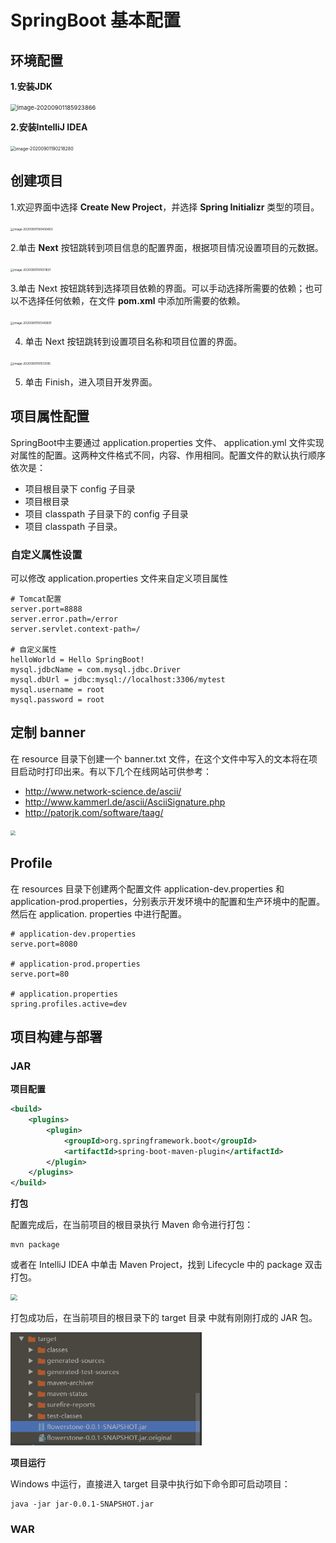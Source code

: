 # SpringBoot 基本配置

## 环境配置

**1.安装JDK**

<img src="C:\Users\GaoWei\Desktop\SpringBoot笔记\图片\安装JDK.png" alt="image-20200901185923866" style="zoom:67%;" />

**2.安装IntelliJ IDEA**

<img src="C:\Users\GaoWei\Desktop\SpringBoot笔记\图片\安装IDEA.png" alt="image-20200901190218280" style="zoom:50%;" />

## 创建项目

1.欢迎界面中选择 **Create New Project**，并选择 **Spring Initializr** 类型的项目。

<img src="C:\Users\GaoWei\Desktop\SpringBoot笔记\图片\创建SpringBoot项目_1.png" alt="image-20200901190406463" style="zoom: 33%;" />

2.单击 **Next** 按钮跳转到项目信息的配置界面，根据项目情况设置项目的元数据。

<img src="C:\Users\GaoWei\Desktop\SpringBoot笔记\图片\创建SpringBoot项目_2.png" alt="image-20200901191001831" style="zoom:33%;" />

3.单击 Next 按钮跳转到选择项目依赖的界面。可以手动选择所需要的依赖；也可以不选择任何依赖，在文件 **pom.xml** 中添加所需要的依赖。

<img src="C:\Users\GaoWei\Desktop\SpringBoot笔记\图片\创建SpringBoot项目_3.png" alt="image-20200901191340601" style="zoom:33%;" />

4. 单击 Next 按钮跳转到设置项目名称和项目位置的界面。

<img src="C:\Users\GaoWei\Desktop\SpringBoot笔记\图片\创建SpringBoot项目_4.png" alt="image-20200901191513195" style="zoom:33%;" />

5. 单击 Finish，进入项目开发界面。

## 项目属性配置

SpringBoot中主要通过 application.properties 文件、 application.yml 文件实现对属性的配置。这两种文件格式不同，内容、作用相同。配置文件的默认执行顺序依次是：

* 项目根目录下 config 子目录
* 项目根目录
* 项目 classpath 子目录下的 config 子目录
* 项目 classpath 子目录。

### 自定义属性设置

可以修改 application.properties 文件来自定义项目属性

```properties
# Tomcat配置
server.port=8888
server.error.path=/error
server.servlet.context-path=/

# 自定义属性
helloWorld = Hello SpringBoot!
mysql.jdbcName = com.mysql.jdbc.Driver
mysql.dbUrl = jdbc:mysql://localhost:3306/mytest
mysql.username = root
mysql.password = root
```

## 定制 banner

在 resource 目录下创建一个 banner.txt 文件，在这个文件中写入的文本将在项目启动时打印出来。有以下几个在线网站可供参考：

* http://www.network-science.de/ascii/
* http://www.kammerl.de/ascii/AsciiSignature.php
* http://patorjk.com/software/taag/

<img src="C:\Users\GaoWei\Desktop\SpringBoot笔记\图片\自定义banner.png" style="zoom:50%;" />

## Profile

在 resources 目录下创建两个配置文件 application-dev.properties 和 application-prod.properties，分别表示开发环境中的配置和生产环境中的配置。然后在 application. properties 中进行配置。

```properties
# application-dev.properties
serve.port=8080

# application-prod.properties
serve.port=80

# application.properties
spring.profiles.active=dev
```

## 项目构建与部署

### JAR

**项目配置**

```xml
<build>
    <plugins>
        <plugin>
            <groupId>org.springframework.boot</groupId>
            <artifactId>spring-boot-maven-plugin</artifactId>
        </plugin>
    </plugins>
</build>
```

**打包**

配置完成后，在当前项目的根目录执行 Maven 命令进行打包：

```
mvn package
```

或者在 IntelliJ IDEA 中单击 Maven Project，找到 Lifecycle 中的 package 双击打包。

<img src="C:\Users\GaoWei\Desktop\SpringBoot笔记\图片\package.png" style="zoom: 67%;" />

打包成功后，在当前项目的根目录下的 target 目录 中就有刚刚打成的 JAR 包。

<img src="图片\jar.png" style="zoom: 67%;" />

**项目运行**

Windows 中运行，直接进入 target 目录中执行如下命令即可启动项目：

```
java -jar jar-0.0.1-SNAPSHOT.jar
```



### WAR

